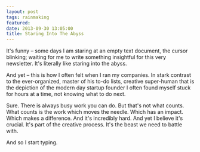 ```yaml
---
layout: post
tags: rainmaking
featured: 
date: 2013-09-30 13:05:00
title: Staring Into The Abyss
---
```

It's funny – some days I am staring at an empty text document, the cursor blinking; waiting for me to write something insightful for this very newsletter. It's literally like staring into the abyss.

And yet – this is how I often felt when I ran my companies. In stark contrast to the ever-organized, master of his to-do lists, creative super-human that is the depiction of the modern day startup founder I often found myself stuck for hours at a time, not knowing what to do next.

Sure. There is always busy work you can do. But that's not what counts. What counts is the work which moves the needle. Which has an impact. Which makes a difference. And it's incredibly hard. And yet I believe it's crucial. It's part of the creative process. It's the beast we need to battle with.

And so I start typing.